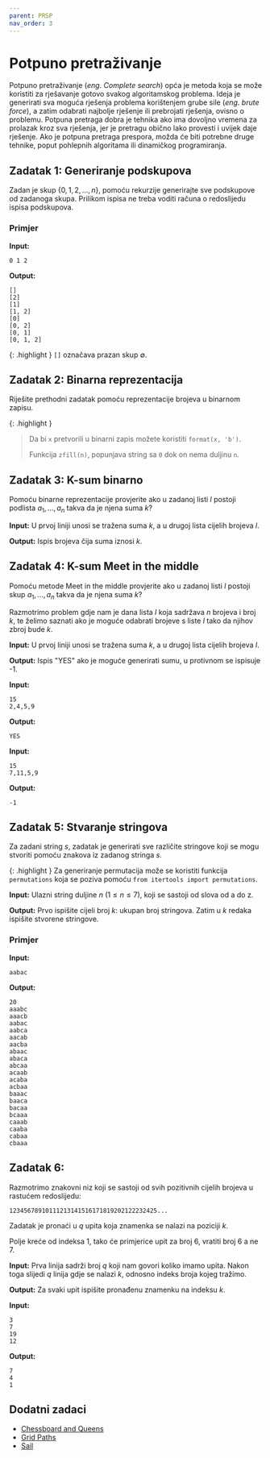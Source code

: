 ```yaml
---
parent: PRSP
nav_order: 3
---
```


# Potpuno pretraživanje

Potpuno pretraživanje (*eng. Complete search*) opća je metoda koja se može koristiti za rješavanje gotovo svakog algoritamskog problema. Ideja je generirati sva moguća rješenja problema korištenjem grube sile (*eng. brute force*), a zatim odabrati najbolje rješenje ili prebrojati rješenja, ovisno o problemu.
Potpuna pretraga dobra je tehnika ako ima dovoljno vremena za prolazak kroz sva rješenja, jer je pretragu obično lako provesti i uvijek daje rješenje. Ako je potpuna pretraga prespora, možda će biti potrebne druge tehnike, poput pohlepnih algoritama ili dinamičkog programiranja.

## Zadatak 1: Generiranje podskupova 

Zadan je skup $\{0, 1, 2, ..., n\}$, pomoću rekurzije generirajte sve podskupove od zadanoga skupa.
Prilikom ispisa ne treba voditi računa o redoslijedu ispisa podskupova.

### Primjer

**Input:**
```
0 1 2
```

**Output:**
```
[]
[2]
[1]
[1, 2]
[0]
[0, 2]
[0, 1]
[0, 1, 2]
```

{: .highlight }
`[]` označava prazan skup $\emptyset$.


## Zadatak 2: Binarna reprezentacija

Riješite prethodni zadatak pomoću reprezentacije brojeva u binarnom zapisu.

{: .highlight }
> Da bi `x` pretvorili u binarni zapis možete koristiti `format(x, 'b')`.
>
> Funkcija `zfill(n)`, popunjava string sa `0` dok on nema duljinu `n`.


## Zadatak 3: K-sum binarno
Pomoću binarne reprezentacije provjerite ako u zadanoj listi $l$ postoji podlista ${a_1, ..., a_n}$ takva da je njena suma $k$?

**Input:**
U prvoj liniji unosi se tražena suma $k$, a u drugoj lista cijelih brojeva $l$.

**Output:**
Ispis brojeva čija suma iznosi $k$.


## Zadatak 4: K-sum Meet in the middle
Pomoću metode Meet in the middle provjerite ako u zadanoj listi $l$ postoji skup ${a_1, ..., a_n}$ takva da je njena suma $k$?

Razmotrimo problem gdje nam je dana lista $l$ koja sadržava $n$ brojeva i broj $k$, te želimo saznati ako je moguće odabrati brojeve s liste $l$ tako da njihov zbroj bude $k$. 


**Input:**
U prvoj liniji unosi se tražena suma $k$, a u drugoj lista cijelih brojeva $l$.

**Output:**
Ispis "YES" ako je moguće generirati sumu, u protivnom se ispisuje -1.

**Input:**
```
15
2,4,5,9
```

**Output:**
```
YES
```

**Input:**
```
15
7,11,5,9
```

**Output:**
```
-1
```

## Zadatak 5: Stvaranje stringova
Za zadani string $s$, zadatak je generirati sve različite stringove koji se mogu stvoriti pomoću znakova iz zadanog stringa $s$.

{: .highlight }
Za generiranje permutacija može se koristiti funkcija `permutations` koja se poziva pomoću `from itertools import permutations`. 

**Input:**
Ulazni string duljine $n$ ($1 \le n \le 7$), koji se sastoji od slova od a do z.

**Output:**
Prvo ispišite cijeli broj $k$: ukupan broj stringova. Zatim u $k$ redaka ispišite stvorene stringove.

### Primjer
**Input:**
```
aabac
```

**Output:**
```
20
aaabc
aaacb
aabac
aabca
aacab
aacba
abaac
abaca
abcaa
acaab
acaba
acbaa
baaac
baaca
bacaa
bcaaa
caaab
caaba
cabaa
cbaaa
```

## Zadatak 6: 

Razmotrimo znakovni niz koji se sastoji od svih pozitivnih cijelih brojeva u rastućem redoslijedu:
```
12345678910111213141516171819202122232425...
```

Zadatak je pronaći u $q$ upita koja znamenka se nalazi na poziciji $k$.

Polje kreće od indeksa 1, tako će primjerice upit za broj 6, vratiti broj 6 a ne 7.

**Input:**
Prva linija sadrži broj $q$ koji nam govori koliko imamo upita.
Nakon toga slijedi $q$ linija gdje se nalazi $k$, odnosno indeks broja kojeg tražimo.

**Output:**
Za svaki upit ispišite pronađenu znamenku na indeksu $k$.

**Input:**
```
3
7
19
12
```

**Output:**
```
7
4
1
```

## Dodatni zadaci
- [Chessboard and Queens](https://cses.fi/problemset/task/1624)
- [Grid Paths](https://cses.fi/problemset/task/1625)
- [Sail](https://codeforces.com/problemset/problem/298/B)